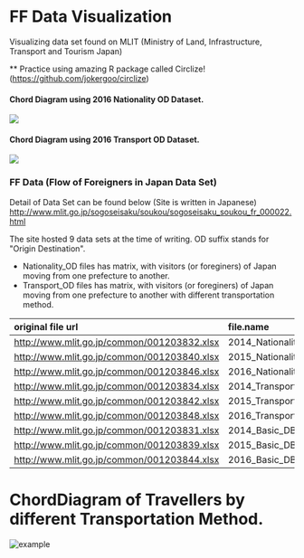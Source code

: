 # FF Data Visualization
Visualizing data set found on MLIT (Ministry of Land, Infrastructure, Transport and Tourism Japan) 

** Practice using amazing R package called Circlize! (https://github.com/jokergoo/circlize)

#### Chord Diagram using 2016 Nationality OD Dataset. 

![](Output/2016_Nationality_OD_Multiples.png)

#### Chord Diagram using 2016 Transport OD Dataset. 

![](Output/2016_Transport_OD_Multiples.png)


### FF Data (Flow of Foreigners in Japan Data Set)
Detail of Data Set can be found below (Site is written in Japanese)
http://www.mlit.go.jp/sogoseisaku/soukou/sogoseisaku_soukou_fr_000022.html


The site hosted 9 data sets at the time of writing.
OD suffix stands for "Origin Destination". 

- Nationality_OD files has matrix, with visitors (or foreginers) of Japan moving from one prefecture to another. 
- Transport_OD files has matrix, with visitors (or foreginers) of Japan moving from one prefecture to another with different transportation method.


|original file url                           |file.name               |
|:-------------------------------------------|:-----------------------|
|http://www.mlit.go.jp/common/001203832.xlsx |2014_Nationality_OD.xlsx |
|http://www.mlit.go.jp/common/001203840.xlsx |2015_Nationality_OD.xlsx |
|http://www.mlit.go.jp/common/001203846.xlsx |2016_Nationality_OD.xlsx |
|http://www.mlit.go.jp/common/001203834.xlsx |2014_Transport_OD.xlsx   |
|http://www.mlit.go.jp/common/001203842.xlsx |2015_Transport_OD.xlsx   |
|http://www.mlit.go.jp/common/001203848.xlsx |2016_Transport_OD.xlsx   |
|http://www.mlit.go.jp/common/001203831.xlsx |2014_Basic_DB.xlsx       |
|http://www.mlit.go.jp/common/001203839.xlsx |2015_Basic_DB.xlsx       |
|http://www.mlit.go.jp/common/001203844.xlsx |2016_Basic_DB.xlsx       |


# ChordDiagram of Travellers by different Transportation Method.
![example](https://github.com/chichacha/FF_Data_Visualization/blob/master/Output/2016_Transport_OD_Multiples.png?raw=true)
